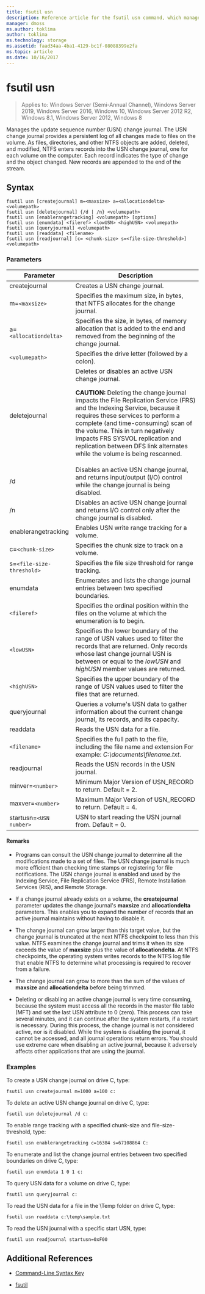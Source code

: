 ```yaml
---
title: fsutil usn
description: Reference article for the fsutil usn command, which manages the update sequence number (USN) change journal.
manager: dmoss
ms.author: toklima
author: toklima
ms.technology: storage
ms.assetid: faad34aa-4ba1-4129-bc1f-08088399e2fa
ms.topic: article
ms.date: 10/16/2017
---
```


# fsutil usn

> Applies to: Windows Server (Semi-Annual Channel), Windows Server 2019, Windows Server 2016, Windows 10, Windows Server 2012 R2, Windows 8.1, Windows Server 2012, Windows 8

Manages the update sequence number (USN) change journal. The USN change journal provides a persistent log of all changes made to files on the volume. As files, directories, and other NTFS objects are added, deleted, and modified, NTFS enters records into the USN change journal, one for each volume on the computer. Each record indicates the type of change and the object changed. New records are appended to the end of the stream.

## Syntax

```
fsutil usn [createjournal] m=<maxsize> a=<allocationdelta> <volumepath>
fsutil usn [deletejournal] {/d | /n} <volumepath>
fsutil usn [enablerangetracking] <volumepath> [options]
fsutil usn [enumdata] <fileref> <lowUSN> <highUSN> <volumepath>
fsutil usn [queryjournal] <volumepath>
fsutil usn [readdata] <filename>
fsutil usn [readjournal] [c= <chunk-size> s=<file-size-threshold>] <volumepath>
```

### Parameters

| Parameter | Description |
| --------- | ----------- |
| createjournal | Creates a USN change journal. |
| m=`<maxsize>` | Specifies the maximum size, in bytes, that NTFS allocates for the change journal. |
| a=`<allocationdelta>` | Specifies the size, in bytes, of memory allocation that is added to the end and removed from the beginning of the change journal. |
| `<volumepath>` | Specifies the drive letter (followed by a colon). |
| deletejournal | Deletes or disables an active USN change journal.<p>**CAUTION:** Deleting the change journal impacts the File Replication Service (FRS) and the Indexing Service, because it requires these services to perform a complete (and time-consuming) scan of the volume. This in turn negatively impacts FRS SYSVOL replication and replication between DFS link alternates while the volume is being rescanned. |
| /d | Disables an active USN change journal, and returns input/output (I/O) control while the change journal is being disabled. |
| /n | Disables an active USN change journal and returns I/O control only after the change journal is disabled. |
| enablerangetracking | Enables USN write range tracking for a volume. |
| c=`<chunk-size>` | Specifies the chunk size to track on a volume. |
| s=`<file-size-threshold>` | Specifies the file size threshold for range tracking. |
| enumdata | Enumerates and lists the change journal entries between two specified boundaries. |
| `<fileref>` | Specifies the ordinal position within the files on the volume at which the enumeration is to begin. |
| `<lowUSN>` | Specifies the lower boundary of the range of USN values used to filter the records that are returned. Only records whose last change journal USN is between or equal to the *lowUSN* and *highUSN* member values are returned. |
| `<highUSN>` | Specifies the upper boundary of the range of USN values used to filter the files that are returned. |
| queryjournal | Queries a volume's USN data to gather information about the current change journal, its records, and its capacity. |
| readdata | Reads the USN data for a file. |
| `<filename>` | Specifies the full path to the file, including the file name and extension For example: *C:\documents\filename.txt*. |
| readjournal | Reads the USN records in the USN journal. |
| minver=`<number>` | Minimum Major Version of USN_RECORD to return. Default = 2. |
| maxver=`<number>` | Maximum Major Version of USN_RECORD to return. Default = 4. |
| startusn=`<USN number>` | USN to start reading the USN journal from. Default = 0. |

#### Remarks

- Programs can consult the USN change journal to determine all the modifications made to a set of files. The USN change journal is much more efficient than checking time stamps or registering for file notifications. The USN change journal is enabled and used by the Indexing Service, File Replication Service (FRS), Remote Installation Services (RIS), and Remote Storage.

- If a change journal already exists on a volume, the **createjournal** parameter updates the change journal's **maxsize** and **allocationdelta** parameters. This enables you to expand the number of records that an active journal maintains without having to disable it.

- The change journal can grow larger than this target value, but the change journal is truncated at the next NTFS checkpoint to less than this value. NTFS examines the change journal and trims it when its size exceeds the value of **maxsize** plus the value of **allocationdelta**. At NTFS checkpoints, the operating system writes records to the NTFS log file that enable NTFS to determine what processing is required to recover from a failure.

- The change journal can grow to more than the sum of the values of **maxsize** and **allocationdelta** before being trimmed.

- Deleting or disabling an active change journal is very time consuming, because the system must access all the records in the master file table (MFT) and set the last USN attribute to 0 (zero). This process can take several minutes, and it can continue after the system restarts, if a restart is necessary. During this process, the change journal is not considered active, nor is it disabled. While the system is disabling the journal, it cannot be accessed, and all journal operations return errors. You should use extreme care when disabling an active journal, because it adversely affects other applications that are using the journal.

### Examples

To create a USN change journal on drive C, type:

```
fsutil usn createjournal m=1000 a=100 c:
```

To delete an active USN change journal on drive C, type:

```
fsutil usn deletejournal /d c:
```

To enable range tracking with a specified chunk-size and file-size-threshold, type:

```
fsutil usn enablerangetracking c=16384 s=67108864 C:
```

To enumerate and list the change journal entries between two specified boundaries on drive C, type:

```
fsutil usn enumdata 1 0 1 c:
```

To query USN data for a volume on drive C, type:

```
fsutil usn queryjournal c:
```

To read the USN data for a file in the \Temp folder on drive C, type:

```
fsutil usn readdata c:\temp\sample.txt
```

To read the USN journal with a specific start USN, type:

```
fsutil usn readjournal startusn=0xF00
```

## Additional References

- [Command-Line Syntax Key](command-line-syntax-key.md)

- [fsutil](fsutil.md)
